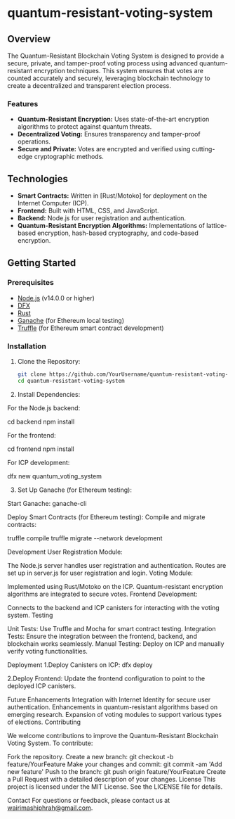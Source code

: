 # quantum-resistant-voting-system

## Overview

The Quantum-Resistant Blockchain Voting System is designed to provide a secure, private, and tamper-proof voting process using advanced quantum-resistant encryption techniques. This system ensures that votes are counted accurately and securely, leveraging blockchain technology to create a decentralized and transparent election process.

### Features

- **Quantum-Resistant Encryption:** Uses state-of-the-art encryption algorithms to protect against quantum threats.
- **Decentralized Voting:** Ensures transparency and tamper-proof operations.
- **Secure and Private:** Votes are encrypted and verified using cutting-edge cryptographic methods.

## Technologies

- **Smart Contracts:** Written in [Rust/Motoko] for deployment on the Internet Computer (ICP).
- **Frontend:** Built with HTML, CSS, and JavaScript.
- **Backend:** Node.js for user registration and authentication.
- **Quantum-Resistant Encryption Algorithms:** Implementations of lattice-based encryption, hash-based cryptography, and code-based encryption.

## Getting Started

### Prerequisites

- [Node.js](https://nodejs.org/) (v14.0.0 or higher)
- [DFX](https://sdk.dfinity.org/docs/developers-guide/quickstart.html)
- [Rust](https://www.rust-lang.org/tools/install)
- [Ganache](https://www.trufflesuite.com/ganache) (for Ethereum local testing)
- [Truffle](https://www.trufflesuite.com/truffle) (for Ethereum smart contract development)

### Installation

1. Clone the Repository:

   ```bash
   git clone https://github.com/YourUsername/quantum-resistant-voting-system.git
   cd quantum-resistant-voting-system

2.  Install Dependencies:

For the Node.js backend:

cd backend
npm install

For the frontend:

cd frontend
npm install

For ICP development:

dfx new quantum_voting_system


3. Set Up Ganache (for Ethereum testing):

Start Ganache:
ganache-cli

Deploy Smart Contracts (for Ethereum testing):
Compile and migrate contracts:

truffle compile
truffle migrate --network development


Development
User Registration Module:

The Node.js server handles user registration and authentication.
Routes are set up in server.js for user registration and login.
Voting Module:

Implemented using Rust/Motoko on the ICP.
Quantum-resistant encryption algorithms are integrated to secure votes.
Frontend Development:

Connects to the backend and ICP canisters for interacting with the voting system.
Testing

Unit Tests: Use Truffle and Mocha for smart contract testing.
Integration Tests: Ensure the integration between the frontend, backend, and blockchain works seamlessly.
Manual Testing: Deploy on ICP and manually verify voting functionalities.

Deployment
1.Deploy Canisters on ICP:
dfx deploy

2.Deploy Frontend:
Update the frontend configuration to point to the deployed ICP canisters.

Future Enhancements
Integration with Internet Identity for secure user authentication.
Enhancements in quantum-resistant algorithms based on emerging research.
Expansion of voting modules to support various types of elections.
Contributing

We welcome contributions to improve the Quantum-Resistant Blockchain Voting System. To contribute:

Fork the repository.
Create a new branch: git checkout -b feature/YourFeature
Make your changes and commit: git commit -am 'Add new feature'
Push to the branch: git push origin feature/YourFeature
Create a Pull Request with a detailed description of your changes.
License
This project is licensed under the MIT License. See the LICENSE file for details.

Contact
For questions or feedback, please contact us at wairimashiphrah@gmail.com.



